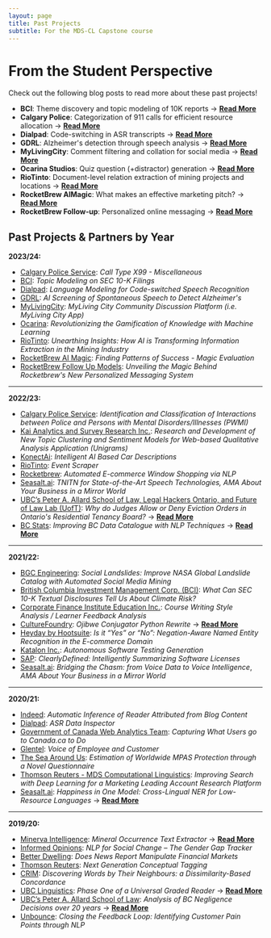 ```yaml
---
layout: page
title: Past Projects
subtitle: For the MDS-CL Capstone course
---
```


# From the Student Perspective

Check out the following blog posts to read more about these past projects!

* **BCI**: Theme discovery and topic modeling of 10K reports → [**Read More**](https://medium.com/@billchou1888/unlocking-insights-from-sec-10-k-filings-our-journey-with-topic-modeling-2b2a6a86409f)
* **Calgary Police**: Categorization of 911 calls for efficient resource allocation → [**Read More**](https://docs.google.com/document/d/1KSYO6jOxgNS3eNeBWtKGDZKLI8cDoRdZq09mjiHFU78/edit?pli=1)
* **Dialpad**: Code-switching in ASR transcripts → [**Read More**](https://medium.com/@cheyannelhy/enhancing-speech-recognition-for-code-switching-our-journey-a8b4ce4aaf3e)
* **GDRL**: Alzheimer's detection through speech analysis → [**Read More**](https://medium.com/@nguyentranminh/cognitive-assessment-and-role-of-computational-linguistics-a3d1a86eb3c2)
* **MyLivingCity**: Comment filtering and collation for social media → [**Read More**](https://medium.com/@mamuyuan2000/our-journey-with-mylivingcity-104c5d89109b)
* **Ocarina Studios**: Quiz question (+distractor) generation → [**Read More**](https://medium.com/@coloteong20/revolutionizing-the-gamification-of-knowledge-with-machine-learning-aeccaf5d786c)
* **RioTinto**: Document-level relation extraction of mining projects and locations → [**Read More**](https://medium.com/@lmcwlp/unearthing-insights-how-ai-is-transforming-information-extraction-in-the-mining-industry-34dde84a3bb5)
* **RocketBrew AIMagic**: What makes an effective marketing pitch? → [**Read More**](https://medium.com/@zenonhrabowsky/3b411d853f9e)
* **RocketBrew Follow-up**: Personalized online messaging → [**Read More**](https://medium.com/@haochen.he/unveiling-the-magic-behind-rocketbrews-new-personalized-messaging-system-05a13357e37f)


## Past Projects & Partners by Year

**2023/24:**
* [Calgary Police Service](https://www.calgary.ca/cps.html): _Call Type X99 - Miscellaneous_
* [BCI](https://www.bci.ca/): _Topic Modeling on SEC 10-K Filings_
* [Dialpad](https://www.dialpad.com/): _Language Modeling for Code-switched Speech Recognition_
* [GDRL](https://geriatrics.med.ubc.ca/research.php): _AI Screening of Spontaneous Speech to Detect Alzheimer's_
* [MyLivingCity](): _MyLiving City Community Discussion Platform (i.e. MyLiving City App)_
* [Ocarina](https://www.ocarinastudios.com/): _Revolutionizing the Gamification of Knowledge with Machine Learning_
* [RioTinto](https://www.riotinto.com/): _Unearthing Insights: How AI is Transforming Information Extraction in the Mining Industry_
* [RocketBrew AI Magic](https://www.therocketbrew.com/): _Finding Patterns of Success - Magic Evaluation_
* [RocketBrew Follow Up Models](https://www.therocketbrew.com/): _Unveiling the Magic Behind Rocketbrew's New Personalized Messaging System_

___

**2022/23:**  
* [Calgary Police Service](https://www.calgary.ca/cps.html): _Identification and Classification of Interactions between Police and Persons with Mental Disorders/Illnesses (PWMI)_
* [Kai Analytics and Survey Research Inc.](https://www.kaianalytics.com/): _Research and Development of New Topic Clustering and Sentiment Models for Web-based Qualitative Analysis Application (Unigrams)_
* [KonectAi](https://www.konect.ai/): _Intelligent AI Based Car Descriptions_
* [RioTinto](https://www.riotinto.com/): _Event Scraper_
* [Rocketbrew](https://www.therocketbrew.com/): _Automated E-commerce Window Shopping via NLP_
* [Seasalt.ai](https://seasalt.ai/): _TNITN for State-of-the-Art Speech Technologies,_ _AMA About Your Business in a Mirror World_
* [UBC’s Peter A. Allard School of Law, Legal Hackers Ontario, and Future of Law Lab (UofT)](https://www.law.utoronto.ca/student-life/student-clubs-and-events/legal-hackers): _Why do Judges Allow or Deny Eviction Orders in Ontario's Residential Tenancy Board?_ → [**Read More**](https://ubc-mdscl.github.io/2023-09-26-lorem-ipsum/)
* [BC Stats](https://www2.gov.bc.ca/gov/content/data/about-data-management/bc-stats): _Improving BC Data Catalogue with NLP Techniques_ → [**Read More**](https://ubc-mdscl.github.io/2023-10-06-lorem-ipsum/)

___

**2021/22:**
* [BGC Engineering](https://www.bgcengineering.ca/): _Social Landslides: Improve NASA Global Landslide Catalog with Automated Social Media Mining_
* [British Columbia Investment Management Corp. (BCI)](https://www.bci.ca/): _What Can SEC 10-K Textual Disclosures Tell Us About Climate Risk?_
* [Corporate Finance Institute Education Inc.](https://corporatefinanceinstitute.com/): _Course Writing Style Analysis / Learner Feedback Analysis_
* [CultureFoundry](https://www.culturefoundry.com/): _Ojibwe Conjugator Python Rewrite_ → [**Read More**](https://ubc-mdscl.github.io/2022-08-25-lorem-ipsum/)
* [Heyday by Hootsuite](https://heyday.hootsuite.com/about-us/): _Is it “Yes” or “No”: Negation-Aware Named Entity Recognition in the E-commerce Domain_
* [Katalon Inc.](https://katalon.com/): _Autonomous Software Testing Generation_
* [SAP](https://www.sap.com/canada/index.html): _ClearlyDefined: Intelligently Summarizing Software Licenses_
* [Seasalt.ai](https://seasalt.ai/): _Bridging the Chasm: from Voice Data to Voice Intelligence_, _AMA About Your Business in a Mirror World_

___

**2020/21:**
* [Indeed](https://ca.indeed.com/): _Automatic Inference of Reader Attributed from Blog Content_
* [Dialpad](https://www.dialpad.com/): _ASR Data Inspector_
* [Government of Canada Web Analytics Team](https://www.canada.ca/en/analytics.html): _Capturing What Users go to Canada.ca to Do_
* [Glentel](https://www.glentel.com/home): _Voice of Employee and Customer_
* [The Sea Around Us](https://www.seaaroundus.org/): _Estimation of Worldwide MPAS Protection through a Novel Questionnaire_
* [Thomson Reuters - MDS Computational Linguistics](https://www.thomsonreuters.ca/en.html): _Improving Search with Deep Learning for a Marketing Leading Account Research Platform_
* [Seasalt.ai](https://seasalt.ai/): _Happiness in One Model: Cross-Lingual NER for Low-Resource Languages_ → [**Read More**](https://ubc-mdscl.github.io/2021-08-13-lorem-ipsum/)

___

**2019/20:**
* [Minerva Intelligence](https://www.gominerva.com/): _Mineral Occurrence Text Extractor_ → [**Read More**](https://ubc-mdscl.github.io/2020-10-06-lorem-ipsum/)
* [Informed Opinions](https://informedopinions.org/): _NLP for Social Change – The Gender Gap Tracker_
* [Better Dwelling](https://betterdwelling.com/): _Does News Report Manipulate Financial Markets_
* [Thomson Reuters](https://www.thomsonreuters.ca/en.html): _Next Generation Conceptual Tagging_
* [CRIM](https://www.crim.ca/en/): _Discovering Words by Their Neighbours: a Dissimilarity-Based Concordance_
* [UBC Linguistics](https://linguistics.ubc.ca/): _Phase One of a Universal Graded Reader_ → [**Read More**](https://ubc-mdscl.github.io/2021-08-13-lorem-ipsum-1/)
* [UBC’s Peter A. Allard School of Law](https://allard.ubc.ca/): _Analysis of BC Negligence Decisions over 20 years_ → [**Read More**](https://ubc-mdscl.github.io/2020-10-06-lorem-ipsum-1/)
* [Unbounce](https://unbounce.com/): _Closing the Feedback Loop: Identifying Customer Pain Points through NLP_
